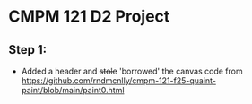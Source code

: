 # CMPM 121 D2 Project

## Step 1:

- Added a header and ~~stole~~ 'borrowed' the canvas code from https://github.com/rndmcnlly/cmpm-121-f25-quaint-paint/blob/main/paint0.html
